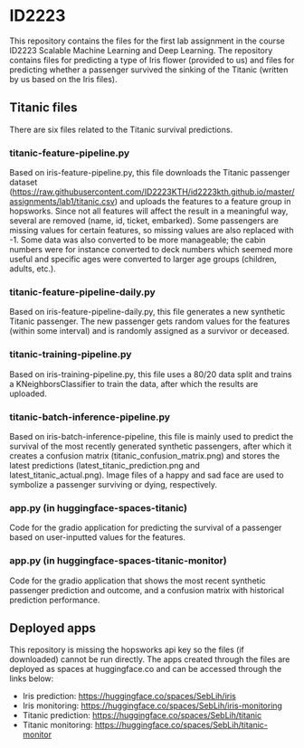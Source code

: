 # ID2223
This repository contains the files for the first lab assignment in the course ID2223 Scalable Machine Learning and Deep Learning. The repository contains files for predicting a type of Iris flower (provided to us) and files for predicting whether a passenger survived the sinking of the Titanic (written by us based on the Iris files).

## Titanic files
There are six files related to the Titanic survival predictions.

### titanic-feature-pipeline.py
Based on iris-feature-pipeline.py, this file downloads the Titanic passenger dataset (https://raw.githubusercontent.com/ID2223KTH/id2223kth.github.io/master/assignments/lab1/titanic.csv) and uploads the features to a feature group in hopsworks. Since not all features will affect the result in a meaningful way, several are removed (name, id, ticket, embarked). Some passengers are missing values for certain features, so missing values are also replaced with -1. Some data was also converted to be more manageable; the cabin numbers were for instance converted to deck numbers which seemed more useful and specific ages were converted to larger age groups (children, adults, etc.).

### titanic-feature-pipeline-daily.py
Based on iris-feature-pipeline-daily.py, this file generates a new synthetic Titanic passenger. The new passenger gets random values for the features (within some interval) and is randomly assigned as a survivor or deceased. 

### titanic-training-pipeline.py
Based on iris-training-pipeline.py, this file uses a 80/20 data split and trains a KNeighborsClassifier to train the data, after which the results are uploaded.

### titanic-batch-inference-pipeline.py
Based on iris-batch-inference-pipeline, this file is mainly used to predict the survival of the most recently generated synthetic passengers, after which it creates a confusion matrix (titanic_confusion_matrix.png) and stores the latest predictions (latest_titanic_prediction.png and latest_titanic_actual.png). Image files of a happy and sad face are used to symbolize a passenger surviving or dying, respectively.

### app.py (in huggingface-spaces-titanic)
Code for the gradio application for predicting the survival of a passenger based on user-inputted values for the features.

### app.py (in huggingface-spaces-titanic-monitor)
Code for the gradio application that shows the most recent synthetic passenger prediction and outcome, and a confusion matrix with historical prediction performance.

## Deployed apps
This repository is missing the hopsworks api key so the files (if downloaded) cannot be run directly. The apps created through the files are deployed as spaces at huggingface.co and can be accessed through the links below:

* Iris prediction: https://huggingface.co/spaces/SebLih/iris
* Iris monitoring: https://huggingface.co/spaces/SebLih/iris-monitoring
* Titanic prediction: https://huggingface.co/spaces/SebLih/titanic
* Titanic monitoring: https://huggingface.co/spaces/SebLih/titanic-monitor
